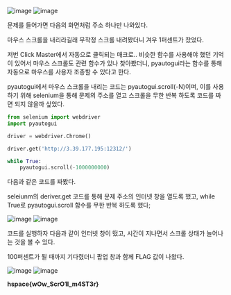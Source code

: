 ![image](https://github.com/Sunyoungs/SWING/assets/128673666/cb5d7b72-66a2-436a-b38f-1877be52c067)
![image](https://github.com/Sunyoungs/SWING/assets/128673666/8d630535-a4fe-4c5a-a12f-9e4616cda066)

문제를 들어가면 다음의 화면처럼 주소 하나만 나와있다.

마우스 스크롤을 내리라길래 무작정 스크롤 내려봤더니 겨우 1퍼센트가 찼었다.

저번 Click Master에서 자동으로 클릭되는 매크로.. 비슷한 함수를 사용해야 했던 기억이 있어서 마우스 스크롤도 관련 함수가 있나 찾아봤더니, pyautogui라는 함수를 통해 자동으로 마우스를 사용자 조종할 수 있다고 한다.

pyautogui에서 마우스 스크롤을 내리는 코드는 pyautogui.scroll(-N)이며, 이를 사용하기 위해 selenium을 통해 문제의 주소를 열고 스크롤을 무한 반복 하도록 코드를 짜면 되지 않을까 싶었다.

```python
from selenium import webdriver
import pyautogui

driver = webdriver.Chrome()

driver.get('http://3.39.177.195:12312/')

while True:
    pyautogui.scroll(-1000000000)
```

다음과 같은 코드를 짜봤다.

seleiunm의 deriver.get 코드를 통해 문제 주소의 인터넷 창을 열도록 했고, while True로 pyautogui.scroll 함수를 무한 반복 하도록 했다;

![image](https://github.com/Sunyoungs/SWING/assets/128673666/739e2e21-a78d-47e6-8171-ee68f9ff325b)
![image](https://github.com/Sunyoungs/SWING/assets/128673666/a41a5af1-e6a7-4c74-8c1d-15b4334cbc8f)

코드를 실행하자 다음과 같이 인터넷 창이 떴고, 시간이 지나면서 스크롤 상태가 늘어나는 것을 볼 수 있다.

100퍼센트가 될 때까지 기다렸더니 팝업 창과 함께 FLAG 값이 나왔다.

![image](https://github.com/Sunyoungs/SWING/assets/128673666/70790ce2-89e2-4216-aa1c-c580727658dc)
![image](https://github.com/Sunyoungs/SWING/assets/128673666/2666a1e7-5be6-4549-a799-3d20a71a773d)

**hspace{wOw_ScrO1l_m4ST3r}**
